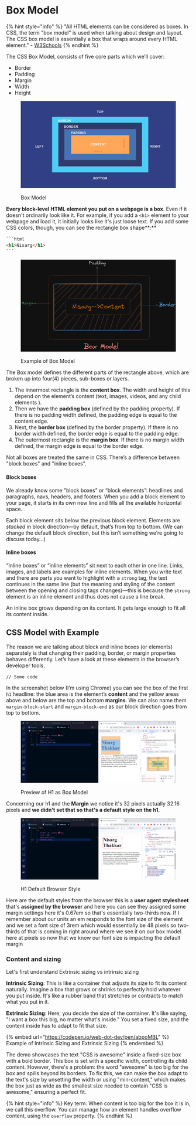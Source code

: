 # Box Model

{% hint style="info" %}
"All HTML elements can be considered as boxes. In CSS, the term "box model" is used when talking about design and layout. The CSS box model is essentially a box that wraps around every HTML element." - [W3Schools](https://www.w3schools.com/css/css\_boxmodel.asp)
{% endhint %}

The CSS Box Model, consists of five core parts which we’ll cover:

* Border
* Padding
* Margin
* Width
* Height

<figure><img src=".gitbook/assets/box_model.png" alt=""><figcaption><p>Box Model</p></figcaption></figure>

**Every block-level HTML element you put on a webpage is a box**. Even if it doesn't ordinarily look like it. For example, if you add a `<h1>` element to your webpage and load it, it initially looks like it's just loose text. If you add some CSS colors, though, you can see the rectangle box shape**:**

````html
```html
<h1>Nisarg</h1>
```
````

<figure><img src=".gitbook/assets/Box_model_own.png" alt=""><figcaption><p>Example of Box Model</p></figcaption></figure>

The Box model defines the different parts of the rectangle above, which are broken up into four(4) pieces, sub-boxes or layers.

1. The innermost rectangle is the **content box**. The width and height of this depend on the element’s content (text, images, videos, and any child elements ).
2. Then we have the **padding box** (defined by the padding property). If there is no padding width defined, the padding edge is equal to the content edge.
3. Next, the **border box** (defined by the border property). If there is no border width defined, the border edge is equal to the padding edge.
4. The outermost rectangle is the **margin box**. If there is no margin width defined, the margin edge is equal to the border edge.

Not all boxes are treated the same in CSS. There’s a difference between "block boxes" and "inline boxes".

#### Block boxes

We already know some ”block boxes” or “block elements”: headlines and paragraphs, navs, headers, and footers. When you add a block element to your page, it starts in its own new line and fills all the available horizontal space.

Each block element sits below the previous block element. Elements are _stacked_ in block direction—by default, that’s from top to bottom. (We can change the default block direction, but this isn’t something we’re going to discuss today…)

#### Inline boxes

“Inline boxes” or “inline elements” sit next to each other in one line. Links, images, and labels are examples for inline elements. When you write text and there are parts you want to highlight with a `strong` tag, the text continues in the same line (but the meaning and styling of the content between the opening and closing tags changes)—this is because the `strong` element is an inline element and thus does not cause a line break.

An inline box grows depending on its content. It gets large enough to fit all its content inside.

## CSS Model with Example

The reason we are talking about block and inline boxes (or elements) separately is that changing their padding, border, or margin properties behaves differently. Let’s have a look at these elements in the browser’s developer tools.

```
// Some code

```

In the screenshot below (I’m using Chrome) you can see the box of the first `h1` headline: the blue area is the element’s **content** and the yellow areas above and below are the top and bottom **margins**. We can also name them `margin-block-start` and `margin-block-end` as our block direction goes from top to bottom.

<figure><img src=".gitbook/assets/1.Box_Model_Example (1).png" alt=""><figcaption><p>Preview of H1 as Box Model</p></figcaption></figure>

Concerning our h1 and the **Margin** we notice it's 32 pixels actually 32.16 pixels and **we didn't set that so that's a default style on the h1.**

<figure><img src=".gitbook/assets/2.Box_model_example_h1_pixel (1).png" alt=""><figcaption><p>H1 Default Browser Style</p></figcaption></figure>

Here are the default styles from the browser this is a **user agent stylesheet** that's **assigned by the browser** and here you can see they assigned some margin settings here it's 0.67em so that's essentially two-thirds now. If I remember about our units an em responds to the font size of the element and we set a font size of 3rem which would essentially be 48 pixels so two-thirds of that is coming in right around where we see it on our box model here at pixels so now that we know our font size is impacting the default margin

### Content and sizing <a href="#content_and_sizing" id="content_and_sizing"></a>

Let's first understand Extrinsic sizing vs intrinsic sizing

**Intrinsic Sizing**: This is like a container that adjusts its size to fit its content naturally. Imagine a box that grows or shrinks to perfectly hold whatever you put inside. It's like a rubber band that stretches or contracts to match what you put in it.

**Extrinsic Sizing**: Here, you decide the size of the container. It's like saying, "I want a box this big, no matter what's inside." You set a fixed size, and the content inside has to adapt to fit that size.

{% embed url="https://codepen.io/web-dot-dev/pen/abpoMBL" %}
Example of Intrinsic Sizing and Extrinsic Sizing
{% endembed %}

The demo showcases the text "CSS is awesome" inside a fixed-size box with a bold border. This box is set with a specific width, controlling its child content. However, there's a problem: the word "awesome" is too big for the box and spills beyond its borders. To fix this, we can make the box adapt to the text's size by unsetting the width or using "min-content," which makes the box just as wide as the smallest size needed to contain "CSS is awesome," ensuring a perfect fit.

{% hint style="info" %}
Key term: When content is too big for the box it is in, we call this overflow. You can manage how an element handles overflow content, using the `overflow` property.
{% endhint %}

